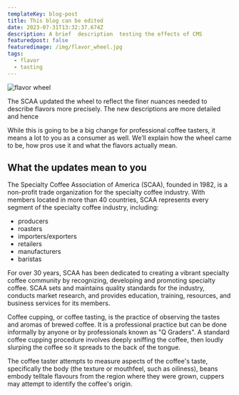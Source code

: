```yaml
---
templateKey: blog-post
title: This blog can be edited
date: 2023-07-31T13:32:37.674Z
description: A brief  description  testing the effects of CMS
featuredpost: false
featuredimage: /img/flavor_wheel.jpg
tags:
  - flavor
  - tasting
---
```

![flavor wheel](/img/flavor_wheel.jpg "Choose a title")

The SCAA updated the wheel to reflect the finer nuances needed to describe flavors more precisely. The new descriptions are more detailed and hence 

While this is going to be a big change for professional coffee tasters, it means a lot to you as a consumer as well. We’ll explain how the wheel came to be, how pros use it and what the flavors actually mean.

## What the updates mean to you

The Specialty Coffee Association of America (SCAA), founded in 1982, is a non-profit trade organization for the specialty coffee industry. With members located in more than 40 countries, SCAA represents every segment of the specialty coffee industry, including:

* producers
* roasters
* importers/exporters
* retailers
* manufacturers
* baristas

For over 30 years, SCAA has been dedicated to creating a vibrant specialty coffee community by recognizing, developing and promoting specialty coffee. SCAA sets and maintains quality standards for the industry, conducts market research, and provides education, training, resources, and business services for its members.

Coffee cupping, or coffee tasting, is the practice of observing the tastes and aromas of brewed coffee. It is a professional practice but can be done informally by anyone or by professionals known as "Q Graders". A standard coffee cupping procedure involves deeply sniffing the coffee, then loudly slurping the coffee so it spreads to the back of the tongue.

The coffee taster attempts to measure aspects of the coffee's taste, specifically the body (the texture or mouthfeel, such as oiliness),  beans embody telltale flavours from the region where they were grown, cuppers may attempt to identify the coffee's origin.